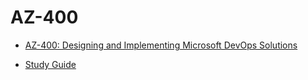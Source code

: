 # AZ-400
- [AZ-400: Designing and Implementing Microsoft DevOps Solutions](https://learn.microsoft.com/en-us/certifications/exams/az-400)

- [Study Guide](https://query.prod.cms.rt.microsoft.com/cms/api/am/binary/RE3VP8d)